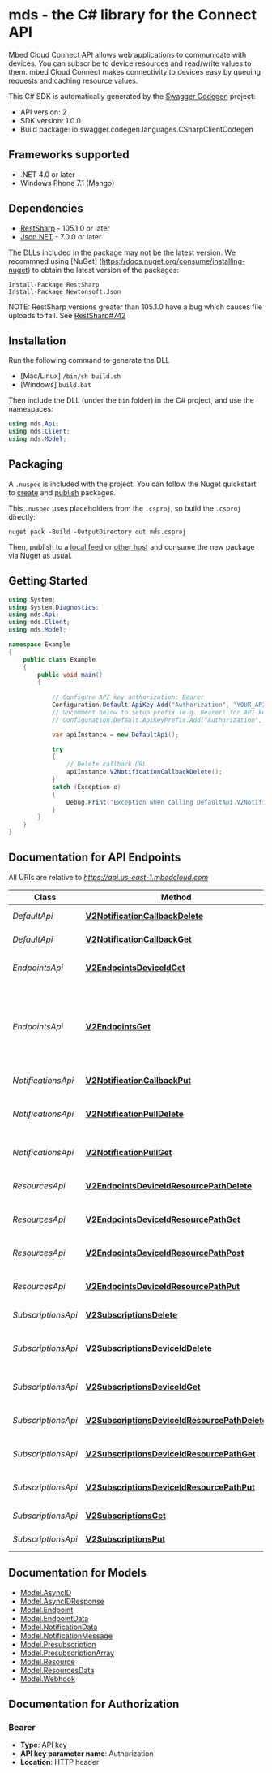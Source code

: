 # mds - the C# library for the Connect API

Mbed Cloud Connect API allows web applications to communicate with devices. You can subscribe to device resources and read/write values to them. mbed Cloud Connect makes connectivity to devices easy by queuing requests and caching resource values.

This C# SDK is automatically generated by the [Swagger Codegen](https://github.com/swagger-api/swagger-codegen) project:

- API version: 2
- SDK version: 1.0.0
- Build package: io.swagger.codegen.languages.CSharpClientCodegen

<a name="frameworks-supported"></a>
## Frameworks supported
- .NET 4.0 or later
- Windows Phone 7.1 (Mango)

<a name="dependencies"></a>
## Dependencies
- [RestSharp](https://www.nuget.org/packages/RestSharp) - 105.1.0 or later
- [Json.NET](https://www.nuget.org/packages/Newtonsoft.Json/) - 7.0.0 or later

The DLLs included in the package may not be the latest version. We recommned using [NuGet] (https://docs.nuget.org/consume/installing-nuget) to obtain the latest version of the packages:
```
Install-Package RestSharp
Install-Package Newtonsoft.Json
```

NOTE: RestSharp versions greater than 105.1.0 have a bug which causes file uploads to fail. See [RestSharp#742](https://github.com/restsharp/RestSharp/issues/742)

<a name="installation"></a>
## Installation
Run the following command to generate the DLL
- [Mac/Linux] `/bin/sh build.sh`
- [Windows] `build.bat`

Then include the DLL (under the `bin` folder) in the C# project, and use the namespaces:
```csharp
using mds.Api;
using mds.Client;
using mds.Model;
```

<a name="packaging"></a>
## Packaging

A `.nuspec` is included with the project. You can follow the Nuget quickstart to [create](https://docs.microsoft.com/en-us/nuget/quickstart/create-and-publish-a-package#create-the-package) and [publish](https://docs.microsoft.com/en-us/nuget/quickstart/create-and-publish-a-package#publish-the-package) packages.

This `.nuspec` uses placeholders from the `.csproj`, so build the `.csproj` directly:

```
nuget pack -Build -OutputDirectory out mds.csproj
```

Then, publish to a [local feed](https://docs.microsoft.com/en-us/nuget/hosting-packages/local-feeds) or [other host](https://docs.microsoft.com/en-us/nuget/hosting-packages/overview) and consume the new package via Nuget as usual.

<a name="getting-started"></a>
## Getting Started

```csharp
using System;
using System.Diagnostics;
using mds.Api;
using mds.Client;
using mds.Model;

namespace Example
{
    public class Example
    {
        public void main()
        {
            
            // Configure API key authorization: Bearer
            Configuration.Default.ApiKey.Add("Authorization", "YOUR_API_KEY");
            // Uncomment below to setup prefix (e.g. Bearer) for API key, if needed
            // Configuration.Default.ApiKeyPrefix.Add("Authorization", "Bearer");

            var apiInstance = new DefaultApi();

            try
            {
                // Delete callback URL
                apiInstance.V2NotificationCallbackDelete();
            }
            catch (Exception e)
            {
                Debug.Print("Exception when calling DefaultApi.V2NotificationCallbackDelete: " + e.Message );
            }
        }
    }
}
```

<a name="documentation-for-api-endpoints"></a>
## Documentation for API Endpoints

All URIs are relative to *https://api.us-east-1.mbedcloud.com*

Class | Method | HTTP request | Description
------------ | ------------- | ------------- | -------------
*DefaultApi* | [**V2NotificationCallbackDelete**](docs/DefaultApi.md#v2notificationcallbackdelete) | **DELETE** /v2/notification/callback | Delete callback URL
*DefaultApi* | [**V2NotificationCallbackGet**](docs/DefaultApi.md#v2notificationcallbackget) | **GET** /v2/notification/callback | Check callback URL
*EndpointsApi* | [**V2EndpointsDeviceIdGet**](docs/EndpointsApi.md#v2endpointsdeviceidget) | **GET** /v2/endpoints/{device-id} | List the resources on an endpoint
*EndpointsApi* | [**V2EndpointsGet**](docs/EndpointsApi.md#v2endpointsget) | **GET** /v2/endpoints | (DEPRECATED) List registered endpoints. The number of returned endpoints is currently limited to 200.
*NotificationsApi* | [**V2NotificationCallbackPut**](docs/NotificationsApi.md#v2notificationcallbackput) | **PUT** /v2/notification/callback | Register a callback URL
*NotificationsApi* | [**V2NotificationPullDelete**](docs/NotificationsApi.md#v2notificationpulldelete) | **DELETE** /v2/notification/pull | Delete notification Long Poll channel
*NotificationsApi* | [**V2NotificationPullGet**](docs/NotificationsApi.md#v2notificationpullget) | **GET** /v2/notification/pull | Get notifications using Long Poll
*ResourcesApi* | [**V2EndpointsDeviceIdResourcePathDelete**](docs/ResourcesApi.md#v2endpointsdeviceidresourcepathdelete) | **DELETE** /v2/endpoints/{device-id}/{resourcePath} | Delete a resource
*ResourcesApi* | [**V2EndpointsDeviceIdResourcePathGet**](docs/ResourcesApi.md#v2endpointsdeviceidresourcepathget) | **GET** /v2/endpoints/{device-id}/{resourcePath} | Read from a resource
*ResourcesApi* | [**V2EndpointsDeviceIdResourcePathPost**](docs/ResourcesApi.md#v2endpointsdeviceidresourcepathpost) | **POST** /v2/endpoints/{device-id}/{resourcePath} | Execute a function on a resource
*ResourcesApi* | [**V2EndpointsDeviceIdResourcePathPut**](docs/ResourcesApi.md#v2endpointsdeviceidresourcepathput) | **PUT** /v2/endpoints/{device-id}/{resourcePath} | Write to a resource
*SubscriptionsApi* | [**V2SubscriptionsDelete**](docs/SubscriptionsApi.md#v2subscriptionsdelete) | **DELETE** /v2/subscriptions | Remove all subscriptions
*SubscriptionsApi* | [**V2SubscriptionsDeviceIdDelete**](docs/SubscriptionsApi.md#v2subscriptionsdeviceiddelete) | **DELETE** /v2/subscriptions/{device-id} | Delete subscriptions from an endpoint
*SubscriptionsApi* | [**V2SubscriptionsDeviceIdGet**](docs/SubscriptionsApi.md#v2subscriptionsdeviceidget) | **GET** /v2/subscriptions/{device-id} | Read endpoints subscriptions
*SubscriptionsApi* | [**V2SubscriptionsDeviceIdResourcePathDelete**](docs/SubscriptionsApi.md#v2subscriptionsdeviceidresourcepathdelete) | **DELETE** /v2/subscriptions/{device-id}/{resourcePath} | Remove a subscription
*SubscriptionsApi* | [**V2SubscriptionsDeviceIdResourcePathGet**](docs/SubscriptionsApi.md#v2subscriptionsdeviceidresourcepathget) | **GET** /v2/subscriptions/{device-id}/{resourcePath} | Read subscription status
*SubscriptionsApi* | [**V2SubscriptionsDeviceIdResourcePathPut**](docs/SubscriptionsApi.md#v2subscriptionsdeviceidresourcepathput) | **PUT** /v2/subscriptions/{device-id}/{resourcePath} | Subscribe to a resource path
*SubscriptionsApi* | [**V2SubscriptionsGet**](docs/SubscriptionsApi.md#v2subscriptionsget) | **GET** /v2/subscriptions | Get pre-subscriptions
*SubscriptionsApi* | [**V2SubscriptionsPut**](docs/SubscriptionsApi.md#v2subscriptionsput) | **PUT** /v2/subscriptions | Set pre-subscriptions


<a name="documentation-for-models"></a>
## Documentation for Models

 - [Model.AsyncID](docs/AsyncID.md)
 - [Model.AsyncIDResponse](docs/AsyncIDResponse.md)
 - [Model.Endpoint](docs/Endpoint.md)
 - [Model.EndpointData](docs/EndpointData.md)
 - [Model.NotificationData](docs/NotificationData.md)
 - [Model.NotificationMessage](docs/NotificationMessage.md)
 - [Model.Presubscription](docs/Presubscription.md)
 - [Model.PresubscriptionArray](docs/PresubscriptionArray.md)
 - [Model.Resource](docs/Resource.md)
 - [Model.ResourcesData](docs/ResourcesData.md)
 - [Model.Webhook](docs/Webhook.md)


<a name="documentation-for-authorization"></a>
## Documentation for Authorization

<a name="Bearer"></a>
### Bearer

- **Type**: API key
- **API key parameter name**: Authorization
- **Location**: HTTP header

